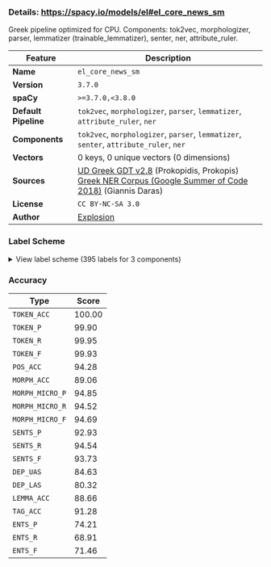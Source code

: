 ### Details: https://spacy.io/models/el#el_core_news_sm

Greek pipeline optimized for CPU. Components: tok2vec, morphologizer, parser, lemmatizer (trainable_lemmatizer), senter, ner, attribute_ruler.

| Feature | Description |
| --- | --- |
| **Name** | `el_core_news_sm` |
| **Version** | `3.7.0` |
| **spaCy** | `>=3.7.0,<3.8.0` |
| **Default Pipeline** | `tok2vec`, `morphologizer`, `parser`, `lemmatizer`, `attribute_ruler`, `ner` |
| **Components** | `tok2vec`, `morphologizer`, `parser`, `lemmatizer`, `senter`, `attribute_ruler`, `ner` |
| **Vectors** | 0 keys, 0 unique vectors (0 dimensions) |
| **Sources** | [UD Greek GDT v2.8](https://github.com/UniversalDependencies/UD_Greek-GDT) (Prokopidis, Prokopis)<br />[Greek NER Corpus (Google Summer of Code 2018)](https://github.com/eellak/gsoc2018-spacy) (Giannis Daras) |
| **License** | `CC BY-NC-SA 3.0` |
| **Author** | [Explosion](https://explosion.ai) |

### Label Scheme

<details>

<summary>View label scheme (395 labels for 3 components)</summary>

| Component | Labels |
| --- | --- |
| **`morphologizer`** | `Case=Nom\|Definite=Def\|Gender=Fem\|Number=Sing\|POS=DET\|PronType=Art`, `Foreign=Yes\|POS=X`, `Aspect=Perf\|Mood=Ind\|Number=Sing\|POS=VERB\|Person=3\|Tense=Past\|VerbForm=Fin\|Voice=Pass`, `POS=ADP`, `Case=Acc\|Definite=Def\|Gender=Fem\|Number=Sing\|POS=DET\|PronType=Art`, `NumType=Card\|POS=NUM`, `POS=NOUN`, `POS=ADV`, `POS=PUNCT`, `Case=Acc\|Gender=Neut\|Number=Plur\|POS=NOUN`, `Case=Acc\|Gender=Neut\|Number=Plur\|POS=ADP`, `Case=Gen\|Definite=Def\|Gender=Fem\|Number=Sing\|POS=DET\|PronType=Art`, `Case=Gen\|Gender=Fem\|Number=Sing\|POS=NOUN`, `Case=Gen\|Definite=Def\|Gender=Fem\|Number=Plur\|POS=DET\|PronType=Art`, `Case=Gen\|Definite=Def\|Gender=Neut\|Number=Sing\|POS=DET\|PronType=Art`, `Case=Acc\|Definite=Def\|Gender=Neut\|Number=Sing\|POS=DET\|PronType=Art`, `Case=Gen\|Definite=Def\|Gender=Masc\|Number=Sing\|POS=DET\|PronType=Art`, `Case=Gen\|Gender=Masc\|Number=Sing\|POS=NOUN`, `Aspect=Perf\|Mood=Ind\|Number=Sing\|POS=VERB\|Person=3\|Tense=Past\|VerbForm=Fin\|Voice=Act`, `Case=Nom\|Definite=Def\|Gender=Masc\|Number=Sing\|POS=DET\|PronType=Art`, `Case=Acc\|Gender=Neut\|Number=Sing\|POS=ADP`, `Case=Acc\|Gender=Neut\|NumType=Ord\|Number=Sing\|POS=NUM`, `Case=Acc\|Gender=Neut\|Number=Sing\|POS=NOUN`, `POS=CCONJ`, `Case=Nom\|Definite=Def\|Gender=Masc\|Number=Plur\|POS=DET\|PronType=Art`, `Case=Nom\|Gender=Masc\|Number=Plur\|POS=ADJ`, `Aspect=Perf\|Mood=Ind\|Number=Plur\|POS=VERB\|Person=3\|Tense=Past\|VerbForm=Fin\|Voice=Act`, `Case=Acc\|Definite=Def\|Gender=Masc\|Number=Sing\|POS=DET\|PronType=Art`, `Case=Acc\|Gender=Neut\|NumType=Card\|Number=Plur\|POS=NUM`, `Case=Acc\|Definite=Def\|Gender=Masc\|Number=Plur\|POS=DET\|PronType=Art`, `Case=Nom\|Gender=Masc\|NumType=Card\|Number=Plur\|POS=NUM`, `POS=AUX`, `Aspect=Perf\|Mood=Ind\|Number=Plur\|POS=VERB\|Person=3\|VerbForm=Fin\|Voice=Pass`, `Case=Acc\|Gender=Fem\|Number=Plur\|POS=ADP`, `Case=Acc\|Gender=Masc\|Number=Plur\|POS=PROPN`, `Aspect=Imp\|Mood=Ind\|Number=Plur\|POS=VERB\|Person=3\|Tense=Pres\|VerbForm=Fin\|Voice=Pass`, `Case=Acc\|Gender=Fem\|Number=Sing\|POS=NOUN`, `Case=Acc\|Gender=Masc\|Number=Plur\|POS=ADJ`, `Case=Acc\|Gender=Masc\|Number=Plur\|POS=NOUN`, `Case=Gen\|Gender=Neut\|NumType=Card\|Number=Plur\|POS=NUM`, `Case=Gen\|Gender=Neut\|Number=Plur\|POS=NOUN`, `Case=Acc\|Gender=Masc\|Number=Sing\|POS=ADP`, `Case=Acc\|Gender=Masc\|Number=Sing\|POS=NOUN`, `Case=Acc\|Gender=Neut\|Number=Sing\|POS=PROPN`, `Case=Nom\|Gender=Masc\|Number=Sing\|POS=NOUN`, `Case=Nom\|Gender=Masc\|Number=Sing\|POS=PROPN`, `Aspect=Imp\|Mood=Ind\|Number=Sing\|POS=VERB\|Person=3\|Tense=Past\|VerbForm=Fin\|Voice=Act`, `Case=Gen\|Gender=Masc\|Number=Sing\|POS=PRON\|Person=3\|PronType=Rel`, `Case=Acc\|Definite=Def\|Gender=Fem\|Number=Plur\|POS=DET\|PronType=Art`, `Case=Acc\|Gender=Fem\|Number=Plur\|POS=NOUN`, `Case=Gen\|Gender=Masc\|Number=Sing\|POS=PRON\|Person=3\|Poss=Yes\|PronType=Prs`, `Case=Acc\|Gender=Fem\|Number=Sing\|POS=ADP`, `Case=Acc\|Gender=Fem\|Number=Sing\|POS=PROPN`, `Aspect=Imp\|Mood=Ind\|Number=Sing\|POS=VERB\|Person=3\|Tense=Pres\|VerbForm=Fin\|Voice=Act`, `Case=Acc\|Definite=Def\|Gender=Neut\|Number=Plur\|POS=DET\|PronType=Art`, `Case=Acc\|Gender=Neut\|Number=Plur\|POS=ADJ`, `Case=Gen\|Gender=Neut\|Number=Plur\|POS=PROPN`, `Case=Acc\|Gender=Neut\|Number=Sing\|POS=ADJ`, `Aspect=Imp\|POS=VERB\|VerbForm=Conv\|Voice=Act`, `Case=Nom\|Gender=Fem\|Number=Sing\|POS=PRON\|Person=3\|PronType=Rel`, `Aspect=Imp\|Mood=Ind\|Number=Sing\|POS=VERB\|Person=3\|Tense=Pres\|VerbForm=Fin\|Voice=Pass`, `Case=Acc\|Gender=Masc\|Number=Plur\|POS=ADP`, `Case=Gen\|Gender=Fem\|Number=Sing\|POS=ADJ`, `Case=Gen\|Gender=Fem\|Number=Sing\|POS=PROPN`, `Case=Acc\|Definite=Ind\|Gender=Neut\|Number=Sing\|POS=DET\|PronType=Art`, `Case=Gen\|Definite=Def\|Gender=Neut\|Number=Plur\|POS=DET\|PronType=Art`, `Case=Gen\|Gender=Neut\|Number=Sing\|POS=PROPN`, `Case=Nom\|Definite=Def\|Gender=Neut\|Number=Sing\|POS=DET\|PronType=Art`, `Case=Nom\|Gender=Neut\|Number=Sing\|POS=PRON\|Person=3\|PronType=Rel`, `Case=Nom\|Gender=Neut\|Number=Plur\|POS=NOUN`, `Case=Gen\|Gender=Masc\|Number=Sing\|POS=PROPN`, `Case=Nom\|Gender=Masc\|Number=Plur\|POS=NOUN`, `Case=Nom\|Gender=Fem\|Number=Plur\|POS=ADJ`, `Case=Nom\|Gender=Fem\|Number=Plur\|POS=NOUN`, `Case=Nom\|Gender=Fem\|Number=Sing\|POS=NOUN`, `Case=Acc\|Gender=Fem\|Number=Plur\|POS=PRON\|Person=3\|PronType=Ind`, `Case=Nom\|Gender=Neut\|Number=Sing\|POS=NOUN`, `Case=Nom\|Gender=Neut\|Number=Plur\|POS=ADJ`, `Aspect=Imp\|Mood=Ind\|Number=Sing\|POS=AUX\|Person=3\|Tense=Past\|VerbForm=Fin\|Voice=Pass`, `Case=Nom\|Gender=Fem\|Number=Sing\|POS=ADJ`, `Case=Acc\|Gender=Fem\|Number=Sing\|POS=ADJ`, `Case=Nom\|Degree=Cmp\|Gender=Masc\|Number=Sing\|POS=ADJ`, `Case=Gen\|Definite=Def\|Gender=Masc\|Number=Plur\|POS=DET\|PronType=Art`, `Case=Gen\|Gender=Masc\|Number=Plur\|POS=NOUN`, `Case=Gen\|Gender=Fem\|Number=Plur\|POS=NOUN`, `Case=Nom\|Gender=Neut\|NumType=Card\|Number=Plur\|POS=NUM`, `Case=Gen\|Gender=Masc\|Number=Plur\|POS=PRON\|Person=3\|Poss=Yes\|PronType=Prs`, `POS=SCONJ`, `Case=Nom\|Gender=Neut\|Number=Plur\|POS=PRON\|Person=3\|PronType=Ind`, `Aspect=Perf\|Mood=Ind\|Number=Plur\|POS=VERB\|Person=3\|Tense=Past\|VerbForm=Fin\|Voice=Pass`, `Case=Nom\|Definite=Def\|Gender=Fem\|Number=Plur\|POS=DET\|PronType=Art`, `Case=Nom\|Gender=Masc\|Number=Plur\|POS=PRON\|Person=3\|PronType=Rel`, `Aspect=Imp\|Mood=Ind\|Number=Plur\|POS=VERB\|Person=3\|Tense=Pres\|VerbForm=Fin\|Voice=Act`, `Aspect=Perf\|Mood=Ind\|Number=Plur\|POS=VERB\|Person=3\|VerbForm=Fin\|Voice=Act`, `Case=Nom\|Gender=Masc\|Number=Sing\|POS=PRON\|Person=3\|PronType=Rel`, `Case=Nom\|Gender=Fem\|Number=Sing\|POS=PROPN`, `Case=Gen\|Gender=Masc\|Number=Sing\|POS=ADJ`, `Case=Acc\|Gender=Fem\|NumType=Ord\|Number=Sing\|POS=NUM`, `Case=Gen\|Gender=Fem\|Number=Plur\|POS=PRON\|Person=3\|PronType=Prs`, `Aspect=Imp\|Mood=Ind\|Number=Sing\|POS=VERB\|Person=3\|Tense=Past\|VerbForm=Fin\|Voice=Pass`, `Aspect=Imp\|Mood=Ind\|Number=Sing\|POS=AUX\|Person=3\|Tense=Pres\|VerbForm=Fin\|Voice=Pass`, `Case=Acc\|Definite=Ind\|Gender=Fem\|Number=Sing\|POS=DET\|PronType=Art`, `Case=Nom\|Gender=Neut\|Number=Sing\|POS=ADJ`, `Aspect=Imp\|Mood=Ind\|Number=Plur\|POS=AUX\|Person=3\|Tense=Pres\|VerbForm=Fin\|Voice=Act`, `Aspect=Perf\|POS=VERB\|VerbForm=Inf\|Voice=Pass`, `Case=Acc\|Gender=Fem\|Number=Plur\|POS=ADJ`, `Case=Nom\|Definite=Def\|Gender=Neut\|Number=Plur\|POS=DET\|PronType=Art`, `Case=Nom\|Gender=Masc\|Number=Sing\|POS=ADJ`, `Case=Gen\|Gender=Neut\|Number=Plur\|POS=ADJ`, `Aspect=Imp\|Mood=Ind\|Number=Sing\|POS=AUX\|Person=3\|Tense=Pres\|VerbForm=Fin\|Voice=Act`, `Aspect=Perf\|POS=VERB\|VerbForm=Inf\|Voice=Act`, `Case=Acc\|Gender=Fem\|Number=Plur\|POS=PRON\|Person=3\|PronType=Rel`, `Case=Nom\|Gender=Masc\|Number=Plur\|POS=PROPN`, `Aspect=Perf\|Case=Acc\|Gender=Fem\|Number=Sing\|POS=VERB\|VerbForm=Part\|Voice=Pass`, `Case=Gen\|Gender=Masc\|Number=Plur\|POS=PROPN`, `POS=PART`, `Case=Nom\|Gender=Fem\|Number=Sing\|POS=PRON\|Person=3\|PronType=Ind`, `Case=Nom\|Degree=Cmp\|Gender=Neut\|Number=Sing\|POS=ADJ`, `Case=Acc\|Gender=Fem\|Number=Sing\|POS=PRON\|Person=3\|PronType=Dem`, `Case=Acc\|Degree=Cmp\|Gender=Fem\|Number=Sing\|POS=ADJ`, `Case=Nom\|Gender=Neut\|Number=Plur\|POS=PRON\|Person=3\|PronType=Dem`, `Aspect=Imp\|Mood=Ind\|Number=Plur\|POS=AUX\|Person=3\|Tense=Pres\|VerbForm=Fin\|Voice=Pass`, `Case=Gen\|Gender=Fem\|NumType=Ord\|Number=Sing\|POS=NUM`, `Aspect=Imp\|Mood=Ind\|Number=Plur\|POS=VERB\|Person=3\|Tense=Past\|VerbForm=Fin\|Voice=Act`, `Aspect=Perf\|Mood=Ind\|Number=Sing\|POS=VERB\|Person=3\|VerbForm=Fin\|Voice=Pass`, `Case=Gen\|Gender=Neut\|Number=Sing\|POS=NOUN`, `Case=Gen\|Gender=Fem\|Number=Sing\|POS=PRON\|Person=3\|Poss=Yes\|PronType=Prs`, `Abbr=Yes\|POS=NOUN`, `Case=Acc\|Gender=Neut\|Number=Plur\|POS=PRON\|Person=3\|PronType=Ind`, `Case=Nom\|Gender=Fem\|Number=Plur\|POS=PRON\|Person=3\|PronType=Rel`, `Aspect=Perf\|Mood=Ind\|Number=Sing\|POS=VERB\|Person=3\|VerbForm=Fin\|Voice=Act`, `Case=Acc\|Gender=Masc\|Number=Sing\|POS=PROPN`, `Case=Gen\|Gender=Fem\|Number=Plur\|POS=ADJ`, `Case=Acc\|Gender=Masc\|Number=Sing\|POS=ADJ`, `Case=Voc\|Gender=Fem\|Number=Sing\|POS=NOUN`, `Aspect=Imp\|Mood=Ind\|Number=Plur\|POS=VERB\|Person=1\|Tense=Pres\|VerbForm=Fin\|Voice=Act`, `Case=Acc\|Gender=Fem\|Number=Sing\|POS=PRON\|Person=3\|PronType=Rel`, `Aspect=Perf\|Mood=Ind\|Number=Plur\|POS=VERB\|Person=1\|Tense=Past\|VerbForm=Fin\|Voice=Act`, `Aspect=Perf\|Mood=Ind\|Number=Plur\|POS=VERB\|Person=1\|VerbForm=Fin\|Voice=Act`, `Case=Acc\|Definite=Ind\|Gender=Masc\|Number=Sing\|POS=DET\|PronType=Art`, `Case=Gen\|Gender=Neut\|Number=Plur\|POS=PRON\|Person=3\|Poss=Yes\|PronType=Prs`, `Aspect=Imp\|Mood=Ind\|Number=Plur\|POS=VERB\|Person=1\|Tense=Pres\|VerbForm=Fin\|Voice=Pass`, `Case=Nom\|Gender=Neut\|Number=Plur\|POS=PRON\|Person=3\|PronType=Rel`, `Case=Gen\|Gender=Masc\|Number=Plur\|POS=PRON\|Person=1\|Poss=Yes\|PronType=Prs`, `Case=Nom\|Definite=Ind\|Gender=Fem\|Number=Sing\|POS=DET\|PronType=Art`, `Case=Acc\|Gender=Masc\|Number=Plur\|POS=PRON\|Person=1\|PronType=Prs`, `Case=Acc\|Gender=Neut\|Number=Sing\|POS=PRON\|Person=3\|PronType=Dem`, `Aspect=Imp\|Mood=Ind\|Number=Sing\|POS=VERB\|Person=1\|Tense=Past\|VerbForm=Fin\|Voice=Act`, `Case=Gen\|Gender=Masc\|Number=Sing\|POS=PRON\|Person=1\|Poss=Yes\|PronType=Prs`, `Case=Nom\|Definite=Ind\|Gender=Neut\|Number=Sing\|POS=DET\|PronType=Art`, `Aspect=Imp\|Mood=Ind\|Number=Sing\|POS=VERB\|Person=1\|Tense=Pres\|VerbForm=Fin\|Voice=Act`, `Case=Acc\|Gender=Masc\|Number=Plur\|POS=PRON\|Person=3\|PronType=Dem`, `Case=Acc\|Gender=Neut\|Number=Sing\|POS=PRON\|Person=3\|PronType=Ind`, `Degree=Cmp\|POS=ADV`, `Case=Acc\|Gender=Masc\|Number=Sing\|POS=PRON\|Person=3\|PronType=Dem`, `Case=Acc\|Gender=Masc\|Number=Sing\|POS=PRON\|Person=1\|PronType=Prs`, `Aspect=Perf\|Mood=Ind\|Number=Sing\|POS=VERB\|Person=1\|Tense=Past\|VerbForm=Fin\|Voice=Act`, `Case=Acc\|Gender=Neut\|Number=Plur\|POS=PRON\|Person=3\|PronType=Dem`, `Case=Acc\|Gender=Neut\|Number=Plur\|POS=PRON\|Person=3\|PronType=Prs`, `Case=Acc\|Gender=Fem\|Number=Sing\|POS=PRON\|Person=3\|PronType=Ind,Rel`, `Case=Nom\|Gender=Masc\|Number=Plur\|POS=PRON\|Person=3\|PronType=Ind,Rel`, `Case=Gen\|Gender=Neut\|Number=Plur\|POS=PRON\|Person=3\|PronType=Dem`, `Case=Nom\|Gender=Fem\|NumType=Card\|Number=Sing\|POS=NUM`, `Case=Acc\|Gender=Fem\|Number=Sing\|POS=PRON\|Person=3\|PronType=Ind`, `Case=Nom\|Gender=Masc\|Number=Plur\|POS=PRON\|Person=1\|PronType=Prs`, `Aspect=Perf\|Mood=Ind\|Number=Plur\|POS=VERB\|Person=1\|Tense=Past\|VerbForm=Fin\|Voice=Pass`, `Case=Gen\|Gender=Fem\|Number=Plur\|POS=PRON\|Person=3\|PronType=Rel`, `Case=Acc\|Gender=Neut\|NumType=Card\|Number=Sing\|POS=NUM`, `Aspect=Perf\|Case=Acc\|Gender=Neut\|Number=Sing\|POS=VERB\|VerbForm=Part\|Voice=Pass`, `Case=Gen\|Gender=Fem\|Number=Sing\|POS=PRON\|Person=3\|PronType=Dem`, `Case=Gen\|Gender=Neut\|Number=Sing\|POS=PRON\|Person=3\|Poss=Yes\|PronType=Prs`, `Case=Acc\|Gender=Masc\|NumType=Ord\|Number=Sing\|POS=NUM`, `Case=Gen\|Definite=Ind\|Gender=Masc\|Number=Sing\|POS=DET\|PronType=Art`, `Case=Gen\|Gender=Masc\|NumType=Ord\|Number=Sing\|POS=NUM`, `Case=Gen\|Definite=Ind\|Gender=Fem\|Number=Sing\|POS=DET\|PronType=Art`, `Case=Nom\|Gender=Fem\|NumType=Card\|Number=Plur\|POS=NUM`, `Case=Voc\|Gender=Masc\|Number=Sing\|POS=NOUN`, `Aspect=Perf\|Mood=Ind\|Number=Sing\|POS=VERB\|Person=1\|VerbForm=Fin\|Voice=Act`, `Case=Acc\|Gender=Neut\|Number=Plur\|POS=PRON\|Person=3\|PronType=Ind,Rel`, `Case=Gen\|Gender=Neut\|Number=Sing\|POS=PRON\|Person=3\|PronType=Dem`, `Case=Acc\|Gender=Neut\|Number=Plur\|POS=PRON\|Person=3\|PronType=Rel`, `Case=Gen\|Gender=Fem\|Number=Plur\|POS=PRON\|Person=3\|PronType=Dem`, `Case=Acc\|Gender=Neut\|Number=Sing\|POS=PRON\|Person=3\|PronType=Rel`, `Case=Acc\|Gender=Neut\|Number=Sing\|POS=PRON\|Person=3\|PronType=Prs`, `Case=Acc\|Gender=Masc\|Number=Plur\|POS=PRON\|Person=3\|PronType=Rel`, `Case=Voc\|Gender=Fem\|Number=Plur\|POS=NOUN`, `Case=Voc\|Gender=Masc\|Number=Plur\|POS=NOUN`, `Case=Gen\|Gender=Masc\|Number=Plur\|POS=PRON\|Person=2\|PronType=Prs`, `Case=Acc\|Gender=Neut\|Number=Sing\|POS=PRON\|Person=3\|PronType=Int`, `Case=Gen\|Gender=Masc\|Number=Plur\|POS=ADJ`, `Case=Gen\|Gender=Neut\|Number=Sing\|POS=ADJ`, `Case=Gen\|Definite=Ind\|Gender=Neut\|Number=Sing\|POS=DET\|PronType=Art`, `Case=Nom\|Gender=Fem\|Number=Plur\|POS=PRON\|Person=3\|PronType=Ind`, `Case=Nom\|Gender=Masc\|Number=Plur\|POS=PRON\|Person=3\|PronType=Ind`, `Case=Acc\|Gender=Masc\|Number=Plur\|POS=PRON\|Person=3\|PronType=Ind`, `Case=Nom\|Gender=Neut\|Number=Sing\|POS=PRON\|Person=3\|PronType=Dem`, `Case=Gen\|Gender=Fem\|Number=Plur\|POS=PRON\|Person=3\|Poss=Yes\|PronType=Prs`, `Aspect=Perf\|Mood=Ind\|Number=Plur\|POS=VERB\|Person=1\|VerbForm=Fin\|Voice=Pass`, `Aspect=Imp\|Mood=Ind\|Number=Sing\|POS=VERB\|Person=1\|Tense=Pres\|VerbForm=Fin\|Voice=Pass`, `Case=Nom\|Gender=Masc\|Number=Plur\|POS=PRON\|Person=3\|PronType=Dem`, `Case=Acc\|Gender=Masc\|Number=Plur\|POS=PRON\|Person=3\|PronType=Prs`, `Case=Acc\|Gender=Fem\|Number=Plur\|POS=PRON\|Person=3\|PronType=Dem`, `Case=Nom\|Gender=Masc\|Number=Plur\|POS=PRON\|Person=2\|PronType=Prs`, `Aspect=Perf\|Mood=Ind\|Number=Plur\|POS=VERB\|Person=2\|Tense=Past\|VerbForm=Fin\|Voice=Act`, `Case=Gen\|Gender=Masc\|Number=Plur\|POS=PRON\|Person=1\|PronType=Prs`, `Case=Acc\|Gender=Masc\|Number=Sing\|POS=PRON\|Person=3\|PronType=Rel`, `Case=Gen\|Gender=Masc\|Number=Plur\|POS=PRON\|Person=2\|Poss=Yes\|PronType=Prs`, `Case=Acc\|Gender=Masc\|Number=Sing\|POS=PRON\|Person=3\|PronType=Ind`, `Case=Acc\|Degree=Cmp\|Gender=Masc\|Number=Sing\|POS=ADJ`, `Case=Nom\|Gender=Masc\|Number=Sing\|POS=PRON\|Person=3\|PronType=Ind,Rel`, `Case=Acc\|Degree=Cmp\|Gender=Neut\|Number=Plur\|POS=ADJ`, `Case=Nom\|Gender=Neut\|Number=Sing\|POS=PRON\|Person=3\|PronType=Ind`, `Aspect=Perf\|Case=Nom\|Gender=Masc\|Number=Plur\|POS=VERB\|VerbForm=Part\|Voice=Pass`, `Aspect=Imp\|Mood=Ind\|Number=Plur\|POS=VERB\|Person=1\|Tense=Past\|VerbForm=Fin\|Voice=Act`, `Case=Nom\|Degree=Cmp\|Gender=Fem\|Number=Plur\|POS=ADJ`, `Case=Nom\|Gender=Fem\|Number=Sing\|POS=PRON\|Person=3\|PronType=Dem`, `Case=Gen\|Gender=Masc\|NumType=Card\|Number=Plur\|POS=NUM`, `Case=Acc\|Gender=Fem\|NumType=Card\|Number=Plur\|POS=NUM`, `Case=Acc\|Gender=Masc\|NumType=Card\|Number=Plur\|POS=NUM`, `Case=Acc\|Degree=Cmp\|Gender=Neut\|Number=Sing\|POS=ADJ`, `Case=Acc\|Gender=Fem\|Number=Plur\|POS=PROPN`, `Aspect=Imp\|Mood=Ind\|Number=Sing\|POS=AUX\|Person=3\|Tense=Past\|VerbForm=Fin\|Voice=Act`, `Aspect=Perf\|Case=Gen\|Gender=Masc\|Number=Sing\|POS=VERB\|VerbForm=Part\|Voice=Pass`, `Case=Gen\|Gender=Masc\|Number=Sing\|POS=PRON\|Person=3\|PronType=Dem`, `Case=Gen\|Gender=Fem\|NumType=Card\|Number=Plur\|POS=NUM`, `POS=SPACE`, `Case=Nom\|Gender=Neut\|Number=Sing\|POS=PROPN`, `Aspect=Perf\|Case=Acc\|Gender=Masc\|Number=Sing\|POS=VERB\|VerbForm=Part\|Voice=Pass`, `Case=Nom\|Degree=Sup\|Gender=Neut\|Number=Plur\|POS=ADJ`, `Case=Nom\|Degree=Cmp\|Gender=Neut\|Number=Plur\|POS=ADJ`, `Aspect=Imp\|Mood=Ind\|Number=Plur\|POS=VERB\|Person=2\|Tense=Pres\|VerbForm=Fin\|Voice=Act`, `Aspect=Perf\|Mood=Ind\|Number=Plur\|POS=VERB\|Person=2\|VerbForm=Fin\|Voice=Act`, `Aspect=Perf\|Mood=Ind\|Number=Plur\|POS=VERB\|Person=2\|VerbForm=Fin\|Voice=Pass`, `Case=Acc\|Gender=Fem\|Number=Sing\|POS=PRON\|Person=3\|PronType=Prs`, `Case=Nom\|Gender=Neut\|Number=Sing\|POS=PRON\|Person=3\|PronType=Int`, `Aspect=Perf\|Case=Acc\|Gender=Fem\|Number=Plur\|POS=VERB\|VerbForm=Part\|Voice=Pass`, `Abbr=Yes\|POS=ADV`, `Case=Acc\|Gender=Neut\|Number=Sing\|POS=PRON\|Person=3\|PronType=Ind,Rel`, `Case=Nom\|Gender=Neut\|NumType=Ord\|Number=Plur\|POS=NUM`, `Aspect=Imp\|Mood=Ind\|Number=Plur\|POS=AUX\|Person=3\|Tense=Past\|VerbForm=Fin\|Voice=Act`, `Case=Dat\|Gender=Masc\|Number=Sing\|POS=NOUN`, `Case=Nom\|Gender=Fem\|Number=Plur\|POS=PRON\|Person=3\|PronType=Dem`, `Aspect=Imp\|Mood=Ind\|Number=Plur\|POS=AUX\|Person=1\|Tense=Pres\|VerbForm=Fin\|Voice=Pass`, `Case=Acc\|Degree=Cmp\|Gender=Fem\|Number=Plur\|POS=ADJ`, `Case=Gen\|Degree=Cmp\|Gender=Neut\|Number=Plur\|POS=ADJ`, `Case=Gen\|Gender=Neut\|Number=Plur\|POS=PRON\|Person=3\|PronType=Rel`, `Aspect=Perf\|Case=Nom\|Gender=Fem\|Number=Plur\|POS=VERB\|VerbForm=Part\|Voice=Pass`, `Case=Nom\|Gender=Masc\|Number=Sing\|POS=PRON\|Person=3\|PronType=Ind`, `Case=Dat\|Gender=Neut\|Number=Sing\|POS=NOUN`, `Case=Gen\|Gender=Neut\|Number=Plur\|POS=PRON\|Person=3\|PronType=Ind`, `Case=Acc\|Degree=Sup\|Gender=Masc\|Number=Plur\|POS=ADJ`, `Case=Gen\|Gender=Masc\|Number=Sing\|POS=PRON\|Person=3\|PronType=Prs`, `Case=Gen\|Gender=Neut\|Number=Plur\|POS=PRON\|Person=3\|PronType=Ind,Rel`, `Case=Gen\|Degree=Cmp\|Gender=Masc\|Number=Plur\|POS=ADJ`, `Case=Nom\|Degree=Cmp\|Gender=Masc\|Number=Plur\|POS=ADJ`, `Case=Nom\|Gender=Neut\|Number=Plur\|POS=PROPN`, `Case=Gen\|Gender=Masc\|Number=Plur\|POS=PRON\|Person=3\|PronType=Rel`, `Case=Dat\|Gender=Fem\|Number=Sing\|POS=NOUN`, `Case=Gen\|Gender=Fem\|Number=Sing\|POS=PRON\|Person=3\|PronType=Prs`, `Aspect=Perf\|Case=Acc\|Gender=Neut\|Number=Plur\|POS=VERB\|VerbForm=Part\|Voice=Pass`, `Case=Acc\|Gender=Fem\|NumType=Sets\|Number=Plur\|POS=NUM`, `Aspect=Imp\|POS=AUX\|VerbForm=Conv\|Voice=Act`, `Case=Gen\|Gender=Masc\|Number=Plur\|POS=PRON\|Person=3\|PronType=Prs`, `Case=Nom\|Gender=Fem\|NumType=Ord\|Number=Sing\|POS=NUM`, `Case=Nom\|Gender=Fem\|NumType=Sets\|Number=Plur\|POS=NUM`, `Case=Acc\|Gender=Neut\|Number=Plur\|POS=PROPN`, `Aspect=Imp\|Mood=Ind\|Number=Plur\|POS=AUX\|Person=3\|Tense=Past\|VerbForm=Fin\|Voice=Pass`, `Aspect=Perf\|Mood=Imp\|Number=Plur\|POS=VERB\|Person=2\|VerbForm=Fin\|Voice=Act`, `Case=Gen\|Gender=Masc\|Number=Sing\|POS=PRON\|Person=1\|PronType=Prs`, `Case=Acc\|Gender=Masc\|Number=Plur\|POS=PRON\|Person=2\|PronType=Prs`, `Case=Nom\|Gender=Masc\|Number=Sing\|POS=PRON\|Person=1\|PronType=Prs`, `Case=Voc\|Gender=Masc\|Number=Sing\|POS=ADJ`, `Case=Voc\|Gender=Masc\|Number=Plur\|POS=ADJ`, `Case=Acc\|Gender=Masc\|NumType=Card\|Number=Sing\|POS=NUM`, `Case=Gen\|Gender=Fem\|Number=Plur\|POS=PRON\|Person=3\|PronType=Ind`, `Case=Nom\|Degree=Cmp\|Gender=Fem\|Number=Sing\|POS=ADJ`, `Aspect=Perf\|Mood=Ind\|Number=Sing\|POS=VERB\|Person=1\|VerbForm=Fin\|Voice=Pass`, `Case=Nom\|Gender=Masc\|NumType=Ord\|Number=Sing\|POS=NUM`, `Aspect=Perf\|Case=Gen\|Gender=Fem\|Number=Sing\|POS=VERB\|VerbForm=Part\|Voice=Pass`, `Aspect=Perf\|Mood=Ind\|Number=Sing\|POS=AUX\|Person=3\|Tense=Past\|VerbForm=Fin\|Voice=Pass`, `Aspect=Perf\|Mood=Ind\|Number=Plur\|POS=AUX\|Person=3\|Tense=Past\|VerbForm=Fin\|Voice=Pass`, `Case=Gen\|Degree=Sup\|Gender=Fem\|Number=Sing\|POS=ADJ`, `Aspect=Imp\|Mood=Ind\|Number=Sing\|POS=AUX\|Person=1\|Tense=Pres\|VerbForm=Fin\|Voice=Pass`, `Case=Nom\|Gender=Neut\|NumType=Ord\|Number=Sing\|POS=NUM`, `Aspect=Perf\|Mood=Ind\|Number=Sing\|POS=VERB\|Person=1\|Tense=Past\|VerbForm=Fin\|Voice=Pass`, `Case=Nom\|Gender=Neut\|NumType=Card\|Number=Sing\|POS=NUM`, `Case=Gen\|Gender=Masc\|Number=Plur\|POS=PRON\|Person=3\|PronType=Dem`, `Case=Gen\|Degree=Cmp\|Gender=Fem\|Number=Sing\|POS=ADJ`, `Aspect=Imp\|Mood=Ind\|Number=Sing\|POS=AUX\|Person=1\|Tense=Pres\|VerbForm=Fin\|Voice=Act`, `Case=Acc\|Degree=Sup\|Gender=Fem\|Number=Plur\|POS=ADJ`, `Aspect=Imp\|Mood=Ind\|Number=Plur\|POS=AUX\|Person=1\|Tense=Pres\|VerbForm=Fin\|Voice=Act`, `Case=Dat\|Gender=Fem\|Number=Sing\|POS=ADJ`, `Case=Gen\|Gender=Fem\|Number=Sing\|POS=PRON\|Person=3\|PronType=Rel`, `Case=Gen\|Gender=Fem\|NumType=Sets\|Number=Plur\|POS=NUM`, `Aspect=Perf\|Case=Nom\|Gender=Fem\|Number=Sing\|POS=VERB\|VerbForm=Part\|Voice=Pass`, `Case=Gen\|Gender=Masc\|Number=Plur\|POS=PRON\|Person=3\|PronType=Ind,Rel`, `Aspect=Perf\|Mood=Ind\|Number=Plur\|POS=VERB\|Person=2\|Tense=Past\|VerbForm=Fin\|Voice=Pass`, `Aspect=Imp\|Mood=Ind\|Number=Plur\|POS=AUX\|Person=2\|Tense=Pres\|VerbForm=Fin\|Voice=Pass`, `Case=Gen\|Gender=Masc\|Number=Sing\|POS=PRON\|Person=3\|PronType=Int`, `Aspect=Imp\|Mood=Ind\|Number=Plur\|POS=VERB\|Person=2\|Tense=Past\|VerbForm=Fin\|Voice=Act`, `Case=Acc\|Gender=Neut\|NumType=Ord\|Number=Plur\|POS=NUM`, `Case=Nom\|Definite=Ind\|Gender=Masc\|Number=Sing\|POS=DET\|PronType=Art`, `Case=Nom\|Gender=Masc\|Number=Sing\|POS=PRON\|Person=3\|PronType=Dem`, `Case=Gen\|Degree=Sup\|Gender=Masc\|Number=Plur\|POS=ADJ`, `Case=Acc\|Gender=Fem\|NumType=Ord\|Number=Plur\|POS=NUM`, `Case=Nom\|Gender=Fem\|NumType=Ord\|Number=Plur\|POS=NUM`, `Case=Gen\|Degree=Cmp\|Gender=Fem\|Number=Plur\|POS=ADJ`, `Case=Nom\|Degree=Sup\|Gender=Fem\|Number=Plur\|POS=ADJ`, `Case=Acc\|Degree=Sup\|Gender=Neut\|Number=Sing\|POS=ADJ`, `Case=Nom\|Gender=Masc\|NumType=Card\|Number=Sing\|POS=NUM`, `Case=Acc\|Gender=Masc\|Number=Sing\|POS=PRON\|Person=3\|PronType=Ind,Rel`, `Case=Acc\|Gender=Fem\|NumType=Card\|Number=Sing\|POS=NUM`, `Case=Nom\|Degree=Sup\|Gender=Neut\|Number=Sing\|POS=ADJ`, `Case=Acc\|Gender=Masc\|Number=Sing\|POS=PRON\|Person=3\|PronType=Int`, `Case=Acc\|Gender=Fem\|Number=Plur\|POS=PRON\|Person=3\|PronType=Prs`, `Case=Gen\|Gender=Fem\|Number=Sing\|POS=PRON\|Person=3\|PronType=Ind`, `Aspect=Perf\|Case=Gen\|Gender=Fem\|Number=Plur\|POS=VERB\|VerbForm=Part\|Voice=Pass`, `Case=Nom\|Gender=Fem\|NumType=Mult\|Number=Sing\|POS=NUM`, `Case=Acc\|Gender=Masc\|Number=Sing\|POS=PRON\|Person=3\|PronType=Prs`, `Case=Acc\|Gender=Masc\|NumType=Mult\|Number=Sing\|POS=NUM`, `Case=Nom\|Degree=Sup\|Gender=Masc\|Number=Plur\|POS=ADJ`, `Case=Acc\|Degree=Cmp\|Gender=Masc\|Number=Plur\|POS=ADJ`, `Case=Gen\|Degree=Cmp\|Gender=Neut\|Number=Sing\|POS=ADJ`, `Case=Nom\|Gender=Fem\|Number=Plur\|POS=PRON\|Person=3\|PronType=Int`, `Case=Gen\|Gender=Masc\|Number=Plur\|POS=PRON\|Person=3\|PronType=Ind`, `Degree=Sup\|POS=ADV`, `Aspect=Perf\|Mood=Ind\|Number=Sing\|POS=VERB\|Person=2\|Tense=Past\|VerbForm=Fin\|Voice=Pass`, `Case=Nom\|Degree=Sup\|Gender=Fem\|Number=Sing\|POS=ADJ`, `Case=Nom\|Gender=Fem\|Number=Sing\|POS=PRON\|Person=3\|PronType=Ind,Rel`, `Case=Gen\|Gender=Neut\|Number=Sing\|POS=PRON\|Person=3\|PronType=Prs`, `Case=Gen\|Gender=Fem\|Number=Plur\|POS=PROPN`, `Aspect=Imp\|Mood=Ind\|Number=Plur\|POS=VERB\|Person=3\|Tense=Past\|VerbForm=Fin\|Voice=Pass`, `Aspect=Perf\|Mood=Ind\|Number=Plur\|POS=AUX\|Person=2\|Tense=Past\|VerbForm=Fin\|Voice=Act`, `Case=Gen\|Gender=Neut\|Number=Sing\|POS=PRON\|Person=3\|PronType=Ind`, `Case=Nom\|Gender=Masc\|Number=Plur\|POS=PRON\|Person=3\|PronType=Int`, `Case=Nom\|Gender=Neut\|Number=Sing\|POS=PRON\|Person=3\|PronType=Ind,Rel`, `POS=SYM`, `Case=Gen\|Gender=Neut\|Number=Sing\|POS=PRON\|Person=3\|PronType=Rel`, `Case=Nom\|Gender=Masc\|NumType=Ord\|Number=Plur\|POS=NUM`, `Case=Nom\|Gender=Fem\|Number=Plur\|POS=PROPN`, `Aspect=Perf\|Case=Nom\|Gender=Neut\|Number=Sing\|POS=VERB\|VerbForm=Part\|Voice=Pass`, `Case=Acc\|Gender=Masc\|Number=Plur\|POS=PRON\|Person=3\|PronType=Ind,Rel`, `Aspect=Perf\|Case=Gen\|Gender=Masc\|Number=Plur\|POS=VERB\|VerbForm=Part\|Voice=Pass`, `Aspect=Imp\|Mood=Ind\|Number=Plur\|POS=AUX\|Person=2\|Tense=Pres\|VerbForm=Fin\|Voice=Act`, `Aspect=Perf\|Case=Nom\|Gender=Neut\|Number=Plur\|POS=VERB\|VerbForm=Part\|Voice=Pass`, `Case=Acc\|Gender=Neut\|NumType=Mult\|Number=Sing\|POS=NUM`, `Case=Acc\|Degree=Sup\|Gender=Neut\|Number=Plur\|POS=ADJ`, `Aspect=Perf\|Case=Acc\|Gender=Masc\|Number=Plur\|POS=VERB\|VerbForm=Part\|Voice=Pass`, `Aspect=Imp\|Mood=Ind\|Number=Plur\|POS=VERB\|Person=2\|Tense=Pres\|VerbForm=Fin\|Voice=Pass`, `Case=Nom\|Gender=Masc\|Number=Sing\|POS=PRON\|Person=3\|PronType=Int`, `Case=Gen\|Gender=Neut\|NumType=Ord\|Number=Sing\|POS=NUM`, `Aspect=Perf\|Case=Nom\|Gender=Masc\|Number=Sing\|POS=VERB\|VerbForm=Part\|Voice=Pass`, `Case=Dat\|Definite=Def\|Gender=Neut\|Number=Sing\|POS=DET\|PronType=Art`, `Case=Gen\|Gender=Masc\|Number=Sing\|POS=PRON\|Person=3\|PronType=Ind`, `Case=Gen\|Gender=Fem\|NumType=Ord\|Number=Plur\|POS=NUM`, `Case=Dat\|Definite=Def\|Gender=Fem\|Number=Sing\|POS=DET\|PronType=Art`, `Case=Gen\|Degree=Cmp\|Gender=Masc\|Number=Sing\|POS=ADJ` |
| **`parser`** | `ROOT`, `acl`, `acl:relcl`, `advcl`, `advmod`, `amod`, `appos`, `aux`, `case`, `cc`, `ccomp`, `conj`, `cop`, `csubj`, `csubj:pass`, `dep`, `det`, `fixed`, `flat`, `iobj`, `mark`, `nmod`, `nsubj`, `nsubj:pass`, `nummod`, `obj`, `obl`, `obl:agent`, `parataxis`, `punct`, `vocative`, `xcomp` |
| **`ner`** | `EVENT`, `GPE`, `LOC`, `ORG`, `PERSON`, `PRODUCT` |

</details>

### Accuracy

| Type | Score |
| --- | --- |
| `TOKEN_ACC` | 100.00 |
| `TOKEN_P` | 99.90 |
| `TOKEN_R` | 99.95 |
| `TOKEN_F` | 99.93 |
| `POS_ACC` | 94.28 |
| `MORPH_ACC` | 89.06 |
| `MORPH_MICRO_P` | 94.85 |
| `MORPH_MICRO_R` | 94.52 |
| `MORPH_MICRO_F` | 94.69 |
| `SENTS_P` | 92.93 |
| `SENTS_R` | 94.54 |
| `SENTS_F` | 93.73 |
| `DEP_UAS` | 84.63 |
| `DEP_LAS` | 80.32 |
| `LEMMA_ACC` | 88.66 |
| `TAG_ACC` | 91.28 |
| `ENTS_P` | 74.21 |
| `ENTS_R` | 68.91 |
| `ENTS_F` | 71.46 |